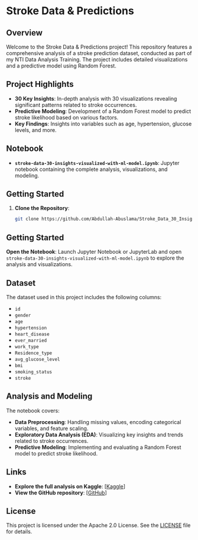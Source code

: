 # Stroke Data & Predictions

## Overview

Welcome to the Stroke Data & Predictions project! This repository features a comprehensive analysis of a stroke prediction dataset, conducted as part of my NTI Data Analysis Training. The project includes detailed visualizations and a predictive model using Random Forest.

## Project Highlights

- **30 Key Insights**: In-depth analysis with 30 visualizations revealing significant patterns related to stroke occurrences.
- **Predictive Modeling**: Development of a Random Forest model to predict stroke likelihood based on various factors.
- **Key Findings**: Insights into variables such as age, hypertension, glucose levels, and more.

## Notebook

- **`stroke-data-30-insights-visualized-with-ml-model.ipynb`**: Jupyter notebook containing the complete analysis, visualizations, and modeling. 

## Getting Started

1. **Clone the Repository**:
   ```bash
   git clone https://github.com/Abdullah-Abuslama/Stroke_Data_30_Insights_Visualized_with_Random_Forest.git

## Getting Started

**Open the Notebook**: Launch Jupyter Notebook or JupyterLab and open `stroke-data-30-insights-visualized-with-ml-model.ipynb` to explore the analysis and visualizations.

## Dataset

The dataset used in this project includes the following columns:

- `id`
- `gender`
- `age`
- `hypertension`
- `heart_disease`
- `ever_married`
- `work_type`
- `Residence_type`
- `avg_glucose_level`
- `bmi`
- `smoking_status`
- `stroke`

## Analysis and Modeling

The notebook covers:

- **Data Preprocessing**: Handling missing values, encoding categorical variables, and feature scaling.
- **Exploratory Data Analysis (EDA)**: Visualizing key insights and trends related to stroke occurrences.
- **Predictive Modeling**: Implementing and evaluating a Random Forest model to predict stroke likelihood.

## Links

- **Explore the full analysis on Kaggle**: [[Kaggle](https://www.kaggle.com/code/abdullahabuslama/stroke-data-30-insights-visualized-with-ml-model)]
- **View the GitHub repository**: [[GitHub](https://github.com/Abdullah-Abuslama/Stroke_Data_30_Insights_Visualized_with_Random_Forest.git)]

## License

This project is licensed under the Apache 2.0 License. See the [LICENSE](LICENSE) file for details.
